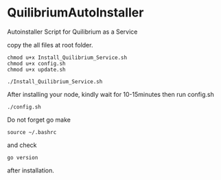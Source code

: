 # QuilibriumAutoInstaller
Autoinstaller Script for Quilibrium as a Service

copy the all files at root folder.

    chmod u+x Install_Quilibrium_Service.sh
    chmod u+x config.sh
    chmod u+x update.sh

    ./Install_Quilibrium_Service.sh
    
After installing your node, kindly wait for 10-15minutes then run config.sh

    ./config.sh

Do not forget go make 

    source ~/.bashrc 

and check

    go version 

after installation.